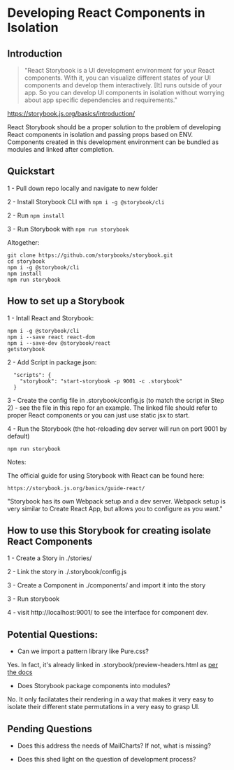 # Developing React Components in Isolation

## Introduction

> "React Storybook is a UI development environment for your React components. With it, you can visualize different states of your UI components and develop them interactively. [It] runs outside of your app. So you can develop UI components in isolation without worrying about app specific dependencies and requirements."

https://storybook.js.org/basics/introduction/

React Storybook should be a proper solution to the problem of developing React components in isolation and passing props based on ENV. Components created in this development environment can be bundled as modules and linked after completion.

## Quickstart

1 - Pull down repo locally and navigate to new folder

2 - Install Storybook CLI with `npm i -g @storybook/cli`

2 - Run `npm install`

3 - Run Storybook with `npm run storybook`

Altogether: 

```
git clone https://github.com/storybooks/storybook.git
cd storybook
npm i -g @storybook/cli
npm install
npm run storybook
```

## How to set up a Storybook

1 - Intall React and Storybook:

```
npm i -g @storybook/cli
npm i --save react react-dom
npm i --save-dev @storybook/react
getstorybook
```

2 - Add Script in package.json:

```
  "scripts": {
    "storybook": "start-storybook -p 9001 -c .storybook"
  }
```

3 - Create the config file in .storybook/config.js (to match the script in Step 2) - see the file in this repo for an example. The linked file should refer to proper React components or you can just use static jsx to start.

4 - Run the Storybook (the hot-reloading dev server will run on port 9001 by default)

```
npm run storybook
```

Notes: 

The official guide for using Storybook with React can be found here:
```
https://storybook.js.org/basics/guide-react/ 
```

"Storybook has its own Webpack setup and a dev server. Webpack setup is very similar to Create React App, but allows you to configure as you want."

## How to use this Storybook for creating isolate React Components

1 - Create a Story in ./stories/

2 - Link the story in ./.storybook/config.js

3 - Create a Component in ./components/ and import it into the story

3 - Run storybook

4 - visit http://localhost:9001/ to see the interface for component dev.

## Potential Questions:

- Can we import a pattern library like Pure.css? 

Yes. In fact, it's already linked in .storybook/preview-headers.html as [per the docs](https://storybook.js.org/configurations/add-custom-head-tags/)

- Does Storybook package components into modules? 

No. It only facilatates their rendering in a way that makes it very easy to isolate their different state permutations in a very easy to grasp UI.

## Pending Questions

- Does this address the needs of MailCharts? If not, what is missing?

- Does this shed light on the question of development process?
